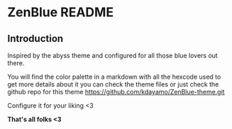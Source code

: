 # ZenBlue README

## Introduction

Inspired by the abyss theme and configured for all those blue lovers out there.

You will find the color palette in a markdown with all the hexcode used to get more details about it you can check the theme files or just check the github repo for this theme <https://github.com/kdayamo/ZenBlue-theme.git>

Configure it for your liking <3

**That's all folks <3**
